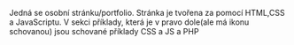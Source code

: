 Jedná se osobní stránku/portfolio.
Stránka je tvořena za pomocí HTML,CSS a JavaScriptu.
V sekci příklady, která je v pravo dole(ale má ikonu schovanou) jsou schované příklady CSS a JS a PHP
